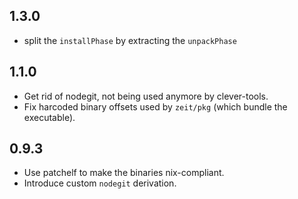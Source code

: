 ## 1.3.0

* split the `installPhase` by extracting the `unpackPhase`

## 1.1.0

* Get rid of nodegit, not being used anymore by clever-tools.
* Fix harcoded binary offsets used by `zeit/pkg` (which bundle the executable).

## 0.9.3

* Use patchelf to make the binaries nix-compliant.
* Introduce custom `nodegit` derivation.
